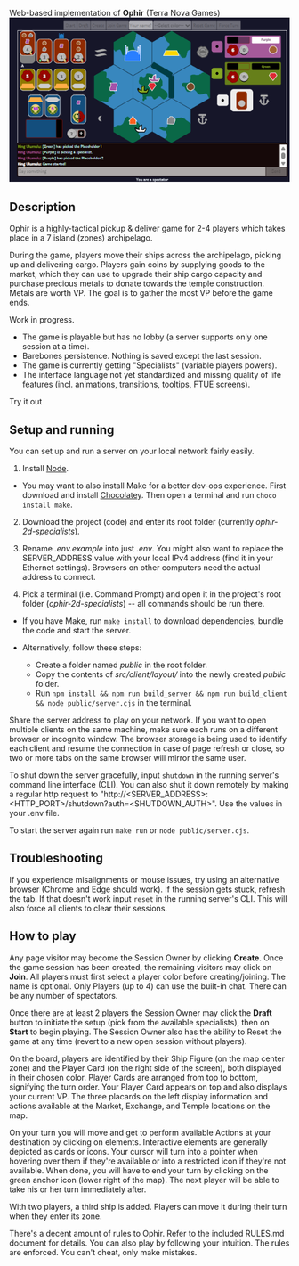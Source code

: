 Web-based implementation of **Ophir** (Terra Nova Games)
![3 Player game sample](./sample-screenshot.png)

## Description
Ophir is a highly-tactical pickup & deliver game for 2-4 players which takes place in a 7 island (zones) archipelago.

During the game, players move their ships across the archipelago, picking up and delivering cargo. Players gain coins by supplying goods to the market, which they can use to upgrade their ship cargo capacity and purchase precious metals to donate towards the temple construction. Metals are worth VP. The goal is to gather the most VP before the game ends.

Work in progress.

- The game is playable but has no lobby (a server supports only one session at a time).
- Barebones persistence. Nothing is saved except the last session.
- The game is currently getting "Specialists" (variable players powers).
- The interface language not yet standardized and missing quality of life features (incl. animations, transitions, tooltips, FTUE screens).

Try it out

## Setup and running
You can set up and run a server on your local network fairly easily.

1. Install [Node](https://nodejs.org/en/download/package-manager).
 - You may want to also install Make for a better dev-ops experience. First download and install [Chocolatey](https://docs.chocolatey.org/en-us/chocolatey-components-dependencies-and-support-lifecycle/#supported-windows-versions). Then open a terminal and run `choco install make`.

2. Download the project (code) and enter its root folder (currently *ophir-2d-specialists*).

3. Rename *.env.example* into just *.env*. You might also want to replace the SERVER_ADDRESS value with your local IPv4 address (find it in your Ethernet settings). Browsers on other computers need the actual address to connect.

4. Pick a terminal (i.e. Command Prompt) and open it in the project's root folder (*ophir-2d-specialists*) -- all commands should be run there.

 - If you have Make, run `make install` to download dependencies, bundle the code and start the server.

 - Alternatively, follow these steps:
    - Create a folder named *public* in the root folder.
    - Copy the contents of *src/client/layout/* into the newly created *public* folder.
    - Run `npm install && npm run build_server && npm run build_client && node public/server.cjs` in the terminal.

Share the server address to play on your network. If you want to open multiple clients on the same machine, make sure each runs on a different browser or incognito window. The browser storage is being used to identify each client and resume the connection in case of page refresh or close, so two or more tabs on the same browser will mirror the same user.

To shut down the server gracefully, input `shutdown` in the running server's command line interface (CLI).
You can also shut it down remotely by making a regular http request to "http://<SERVER_ADDRESS>:<HTTP_PORT>/shutdown?auth=<SHUTDOWN_AUTH>". Use the values in your .env file.

To start the server again run `make run` or `node public/server.cjs`.

## Troubleshooting
If you experience misalignments or mouse issues, try using an alternative browser (Chrome and Edge should work).
If the session gets stuck, refresh the tab.
If that doesn't work input `reset` in the running server's CLI. This will also force all clients to clear their sessions.

## How to play

 Any page visitor may become the Session Owner by clicking **Create**. Once the game session has been created, the remaining visitors may click on **Join**. All players must first select a player color before creating/joining. The name is optional. Only Players (up to 4) can use the built-in chat. There can be any number of spectators.

 Once there are at least 2 players the Session Owner may click the **Draft** button to initiate the setup (pick from the available specialists), then on **Start** to begin playing. The Session Owner also has the ability to Reset the game at any time (revert to a new open session without players).

 On the board, players are identified by their Ship Figure (on the map center zone) and the Player Card (on the right side of the screen), both displayed in their chosen color. Player Cards are arranged from top to bottom, signifying the turn order. Your Player Card appears on top and also displays your current VP. The three placards on the left display information and actions available at the Market, Exchange, and Temple locations on the map.

 On your turn you will move and get to perform available Actions at your destination by clicking on elements. Interactive elements are generally depicted as cards or icons. Your cursor will turn into a pointer when hovering over them if they're available or into a restricted icon if they're not available. When done, you will have to end your turn by clicking on the green anchor icon (lower right of the map). The next player will be able to take his or her turn immediately after.

 With two players, a third ship is added. Players can move it during their turn when they enter its zone.

 There's a decent amount of rules to Ophir. Refer to the included RULES.md document for details. You can also play by following your intuition. The rules are enforced. You can't cheat, only make mistakes.
